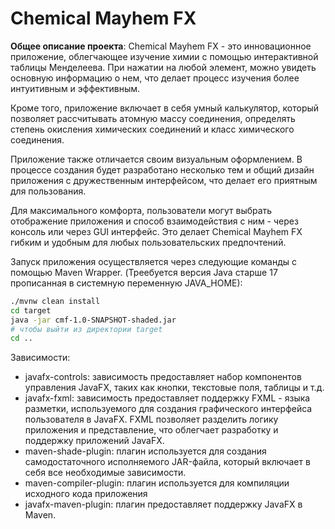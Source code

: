 
# Chemical Mayhem FX

**Общее описание проекта**: 
Chemical Mayhem FX - это инновационное приложение, облегчающее изучение химии с помощью интерактивной таблицы Менделеева. При нажатии на любой элемент, можно увидеть основную информацию о нем, что делает процесс изучения более интуитивным и эффективным.

Кроме того, приложение включает в себя умный калькулятор, который позволяет рассчитывать атомную массу соединения, определять степень окисления химических соединений и класс химического соединения. 

Приложение также отличается своим визуальным оформлением. В процессе создания будет разработано несколько тем и общий дизайн приложения с дружественным интерфейсом, что делает его приятным для пользования.

Для максимального комфорта, пользователи могут выбрать отображение приложения и способ взаимодействия с ним - через консоль или через GUI интерфейс. Это делает Chemical Mayhem FX гибким и удобным для любых пользовательских предпочтений.

Запуск приложения осуществляется через следующие команды с помощью Maven Wrapper. (Треебуется версия Java старше 17 прописанная в системную переменную JAVA_HOME):

```bash
./mvnw clean install
cd target
java -jar cmf-1.0-SNAPSHOT-shaded.jar
# чтобы выйти из директории target
cd ..
```

Зависимости:

- javafx-controls: зависимость предоставляет набор компонентов управления JavaFX, таких как кнопки, текстовые поля, таблицы и т.д.
- javafx-fxml: зависимость предоставляет поддержку FXML - языка разметки, используемого для создания графического интерфейса пользователя в JavaFX. FXML позволяет разделить логику приложения и представление, что облегчает разработку и поддержку приложений JavaFX.
- maven-shade-plugin: плагин используется для создания самодостаточного исполняемого JAR-файла, который включает в себя все необходимые зависимости.
- maven-compiler-plugin: плагин используется для компиляции исходного кода приложения
- javafx-maven-plugin: плагин предоставляет поддержку JavaFX в Maven.
